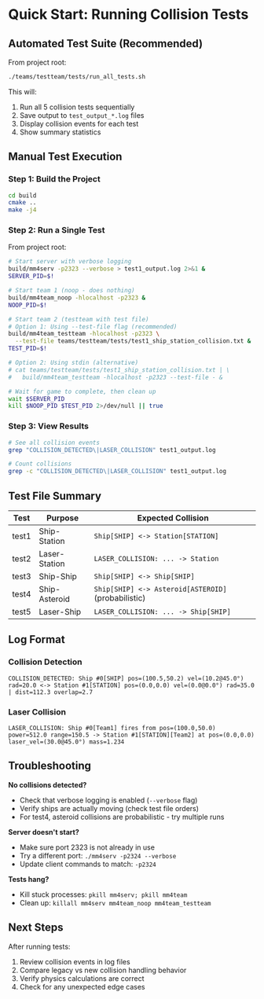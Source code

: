 # Quick Start: Running Collision Tests

## Automated Test Suite (Recommended)

From project root:
```bash
./teams/testteam/tests/run_all_tests.sh
```

This will:
1. Run all 5 collision tests sequentially
2. Save output to `test_output_*.log` files
3. Display collision events for each test
4. Show summary statistics

## Manual Test Execution

### Step 1: Build the Project
```bash
cd build
cmake ..
make -j4
```

### Step 2: Run a Single Test

From project root:
```bash
# Start server with verbose logging
build/mm4serv -p2323 --verbose > test1_output.log 2>&1 &
SERVER_PID=$!

# Start team 1 (noop - does nothing)
build/mm4team_noop -hlocalhost -p2323 &
NOOP_PID=$!

# Start team 2 (testteam with test file)
# Option 1: Using --test-file flag (recommended)
build/mm4team_testteam -hlocalhost -p2323 \
  --test-file teams/testteam/tests/test1_ship_station_collision.txt &
TEST_PID=$!

# Option 2: Using stdin (alternative)
# cat teams/testteam/tests/test1_ship_station_collision.txt | \
#   build/mm4team_testteam -hlocalhost -p2323 --test-file - &

# Wait for game to complete, then clean up
wait $SERVER_PID
kill $NOOP_PID $TEST_PID 2>/dev/null || true
```

### Step 3: View Results
```bash
# See all collision events
grep "COLLISION_DETECTED\|LASER_COLLISION" test1_output.log

# Count collisions
grep -c "COLLISION_DETECTED\|LASER_COLLISION" test1_output.log
```

## Test File Summary

| Test | Purpose | Expected Collision |
|------|---------|-------------------|
| test1 | Ship-Station | `Ship[SHIP] <-> Station[STATION]` |
| test2 | Laser-Station | `LASER_COLLISION: ... -> Station` |
| test3 | Ship-Ship | `Ship[SHIP] <-> Ship[SHIP]` |
| test4 | Ship-Asteroid | `Ship[SHIP] <-> Asteroid[ASTEROID]` (probabilistic) |
| test5 | Laser-Ship | `LASER_COLLISION: ... -> Ship[SHIP]` |

## Log Format

### Collision Detection
```
COLLISION_DETECTED: Ship #0[SHIP] pos=(100.5,50.2) vel=(10.2@45.0°) rad=20.0 <-> Station #1[STATION] pos=(0.0,0.0) vel=(0.0@0.0°) rad=35.0 | dist=112.3 overlap=2.7
```

### Laser Collision
```
LASER_COLLISION: Ship #0[Team1] fires from pos=(100.0,50.0) power=512.0 range=150.5 -> Station #1[STATION][Team2] at pos=(0.0,0.0) laser_vel=(30.0@45.0°) mass=1.234
```

## Troubleshooting

**No collisions detected?**
- Check that verbose logging is enabled (`--verbose` flag)
- Verify ships are actually moving (check test file orders)
- For test4, asteroid collisions are probabilistic - try multiple runs

**Server doesn't start?**
- Make sure port 2323 is not already in use
- Try a different port: `./mm4serv -p2324 --verbose`
- Update client commands to match: `-p2324`

**Tests hang?**
- Kill stuck processes: `pkill mm4serv; pkill mm4team`
- Clean up: `killall mm4serv mm4team_noop mm4team_testteam`

## Next Steps

After running tests:
1. Review collision events in log files
2. Compare legacy vs new collision handling behavior
3. Verify physics calculations are correct
4. Check for any unexpected edge cases
